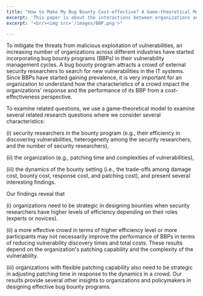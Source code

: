 ```yaml
---
title: "How to Make My Bug Bounty Cost-effective? A Game-theoretical Model"
excerpt: 'This paper is about the interactions between organizations and a crowd of security researchers in bug bounty programs.'
excerpt: "<br/><img src='/images/BBP.png'>"

---
```


To mitigate the threats from malicious exploitation of vulnerabilities, an increasing number of organizations across different industries have started incorporating bug bounty programs (BBPs) in their vulnerability management cycles. A bug bounty program attracts a crowd of external security researchers to search for new vulnerabilities in the IT systems. Since BBPs have started gaining prevalence, it is very important for an organization to understand how the characteristics of a crowd impact the organizations' response and the performance of its BBP from a cost-effectiveness perspective. 

To examine related questions, we use a game-theoretical model to examine several related research questions where we consider several characteristics:

(i) security researchers in the bounty program (e.g., their efficiency in discovering vulnerabilities, heterogeneity among the security researchers, and the number of security researchers),

(ii) the organization (e.g., patching time and complexities of vulnerabilities), 

(iii) the dynamics of the bounty setting (i.e., the trade-offs among damage cost, bounty cost, response cost, and patching cost), and present several interesting findings. 

Our findings reveal that 

(i) organizations need to be strategic in designing bounties when security researchers have higher levels of efficiency depending on their roles (experts or novices). 

(ii) a more effective crowd in terms of higher efficiency level or more participants may not necessarily improve the performance of BBPs in terms of reducing vulnerability discovery times and total costs. These results depend on the organization's patching capability and the complexity of the vulnerability.

(iii) organizations with flexible patching capability also need to be strategic in adjusting patching time in response to the dynamics in a crowd. Our results provide several other insights to organizations and policymakers in designing effective bug bounty programs.